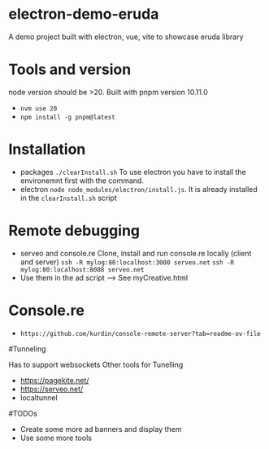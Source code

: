# electron-demo-eruda

A demo project built with electron, vue, vite to showcase eruda library

# Tools and version

node version should be >20. Built with pnpm version 10.11.0

- `nvm use 20`
- `npm install -g pnpm@latest`

# Installation

- packages `./clearInstall.sh`
  To use electron you have to install the environemnt first with the command.
- electron `node node_modules/electron/install.js`. It is already installed in the `clearInstall.sh` script

# Remote debugging

- serveo and console.re
  Clone, install and run console.re locally (client and server)
  `ssh -R mylog:80:localhost:3000 serveo.net`
  `ssh -R mylog:80:localhost:8088 serveo.net`
- Use them in the ad script --> See myCreative.html

# Console.re

- `https://github.com/kurdin/console-remote-server?tab=readme-ov-file`

#Tunneling

Has to support websockets
Other tools for Tunelling

- https://pagekite.net/
- https://serveo.net/
- localtunnel

#TODOs

- Create some more ad banners and display them
- Use some more tools

